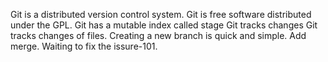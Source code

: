 Git is a distributed version control system.
Git is free software distributed under the GPL.
Git has a mutable index called stage
Git tracks changes
Git tracks changes of files.
Creating a new branch is quick and simple.
Add merge.
Waiting to fix the issure-101.